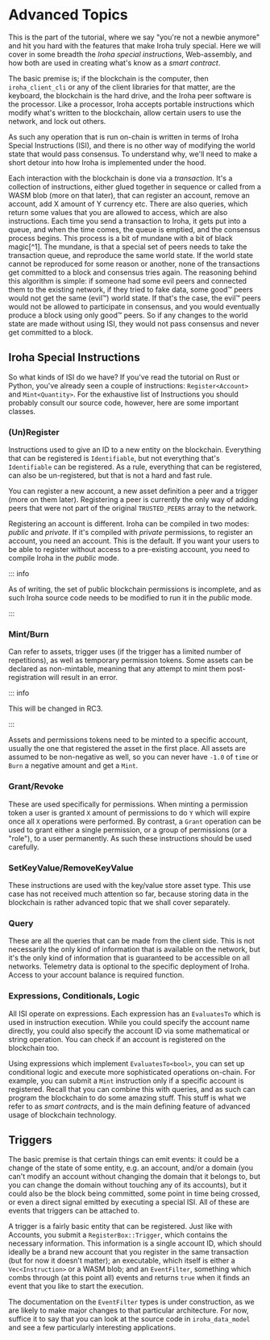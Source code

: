 # Advanced Topics

This is the part of the tutorial, where we say "you're not a newbie anymore" and hit you hard with the features that make Iroha truly special. Here we will cover in some breadth the _Iroha special instructions_, Web-assembly, and how both are used in creating what's know as a _smart contract_.

The basic premise is; if the blockchain is the computer, then `iroha_client_cli` or any of the client libraries for that matter, are the keyboard, the blockchain is the hard drive, and the Iroha peer software is the processor. Like a processor, Iroha accepts portable instructions which modify what's written to the blockchain, allow certain users to use the network, and lock out others.

As such any operation that is run on-chain is written in terms of Iroha Special Instructions (ISI), and there is no other way of modifying the world state that would pass consensus. To understand why, we'll need to make a short detour into how Iroha is implemented under the hood.

Each interaction with the blockchain is done via a _transaction_. It's a collection of instructions, either glued together in sequence or called from a WASM blob (more on that later), that can register an account, remove an account, add X amount of Y currency etc. There are also queries, which return some values that you are allowed to access, which are also instructions. Each time you send a transaction to Iroha, it gets put into a queue, and when the time comes, the queue is emptied, and the consensus process begins. This process is a bit of mundane with a bit of black magic[^1]. The mundane, is that a special set of peers needs to take the transaction queue, and reproduce the same world state. If the world state cannot be reproduced for some reason or another, none of the transactions get committed to a block and consensus tries again. The reasoning behind this algorithm is simple: if someone had some evil peers and connected them to the existing network, if they tried to fake data, some good™ peers would not get the same (evil™) world state. If that's the case, the evil™ peers would not be allowed to participate in consensus, and you would eventually produce a block using only good™ peers. So if any changes to the world state are made without using ISI, they would not pass consensus and never get committed to a block.

## Iroha Special Instructions

So what kinds of ISI do we have? If you've read the tutorial on Rust or Python, you've already seen a couple of instructions: `Register<Account>` and `Mint<Quantity>`. For the exhaustive list of Instructions you should probably consult our source code, however, here are some important classes.

### (Un)Register

Instructions used to give an ID to a new entity on the blockchain. Everything that can be registered is `Identifiable`, but not everything that's `Identifiable` can be registered. As a rule, everything that can be registered, can also be un-registered, but that is not a hard and fast rule.

You can register a new account, a new asset definition a peer and a trigger (more on them later). Registering a peer is currently the only way of adding peers that were not part of the original `TRUSTED_PEERS` array to the network.

Registering an account is different. Iroha can be compiled in two modes: _public_ and _private_. If it's compiled with _private_ permissions, to register an account, you need an account. This is the default. If you want your users to be able to register without access to a pre-existing account, you need to compile Iroha in the _public_ mode.

::: info

As of writing, the set of public blockchain permissions is incomplete, and as such Iroha source code needs to be modified to run it in the _public_ mode.

:::

### Mint/Burn

Can refer to assets, trigger uses (if the trigger has a limited number of repetitions), as well as temporary permission tokens. Some assets can be declared as non-mintable, meaning that any attempt to mint them post-registration will result in an error.

::: info

This will be changed in RC3.

:::

Assets and permissions tokens need to be minted to a specific account, usually the one that registered the asset in the first place. All assets are assumed to be non-negative as well, so you can never have `-1.0` of `time` or `Burn` a negative amount and get a `Mint`.

### Grant/Revoke

These are used specifically for permissions. When minting a permission token a user is granted `X` amount of permissions to do `Y` which will expire once all `X` operations were performed. By contrast, a `Grant` operation can be used to grant either a single permission, or a group of permissions (or a "role"), to a user permanently. As such these instructions should be used carefully.

### SetKeyValue/RemoveKeyValue

These instructions are used with the key/value store asset type. This use case has not received much attention so far, because storing data in the blockchain is rather advanced topic that we shall cover separately.

### Query

These are all the queries that can be made from the client side. This is not necessarily the only kind of information that is available on the network, but it's the only kind of information that is guaranteed to be accessible on all networks. Telemetry data is optional to the specific deployment of Iroha. Access to your account balance is required function.

### Expressions, Conditionals, Logic

All ISI operate on expressions. Each expression has an `EvaluatesTo` which is used in instruction execution. While you could specify the account name directly, you could also specify the account ID via some mathematical or string operation. You can check if an account is registered on the blockchain too.

Using expressions which implement `EvaluatesTo<bool>`, you can set up conditional logic and execute more sophisticated operations on-chain. For example, you can submit a `Mint` instruction only if a specific account is registered. Recall that you can combine this with queries, and as such can program the blockchain to do some amazing stuff. This stuff is what we refer to as _smart contracts_, and is the main defining feature of advanced usage of blockchain technology.

## Triggers

The basic premise is that certain things can emit events: it could be a change of the state of some entity, e.g. an account, and/or a domain (you can't modify an account without changing the domain that it belongs to, but you can change the domain without touching any of its accounts), but it could also be the block being committed, some point in time being crossed, or even a direct signal emitted by executing a special ISI. All of these are events that triggers can be attached to.

A trigger is a fairly basic entity that can be registered. Just like with Accounts, you submit a `RegisterBox::Trigger`, which contains the necessary information. This information is a single account ID, which should ideally be a brand new account that you register in the same transaction (but for now it doesn't matter); an executable, which itself is either a `Vec<Instruction>` or a WASM blob; and an `EventFilter`, something which combs through (at this point all) events and returns `true` when it finds an event that you like to start the execution.

The documentation on the `EventFilter` types is under construction, as we are likely to make major changes to that particular architecture. For now, suffice it to say that you can look at the source code in `iroha_data_model` and see a few particularly interesting applications.
